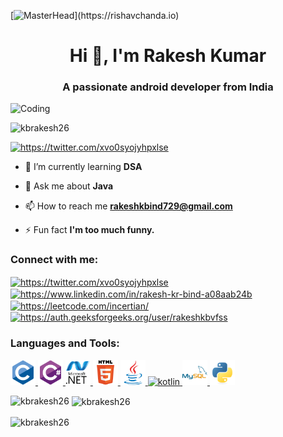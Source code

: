 [![MasterHead](https://1.bp.blogspot.com/-7A4WynwLsM...)](https://rishavchanda.io)
<h1 align="center">Hi 👋, I'm Rakesh Kumar</h1>
<h3 align="center">A passionate android developer from India</h3>
<img align=" right" alt="Coding" width="400" src="https://imgs.search.brave.com/FfVCTDaDI3JM0O7h5QtuGzc6f0YbMytfcTB80hdlRts/rs:fit:860:0:0/g:ce/aHR0cHM6Ly9jYW1v/LmdpdGh1YnVzZXJj/b250ZW50LmNvbS8x/OWRiNTFhZjVmOTBm/MWIxNTJiYzBiOTA3/OGY1ZmU5NzA1Mzk1/NWJlNTA3NGYwM2Yx/NzAxOWM3MDM0NWJk/Y2RiLzY4NzQ3NDcw/NzMzYTJmMmY2ZDY5/NzI2ZjJlNmQ2NTY0/Njk3NTZkMmU2MzZm/NmQyZjZkNjE3ODJm/MzEzMzM2MzAyZjMw/MmEzNzUxMzM3OTc2/NTM0OTc2NWY3NDMw/Njk2ZjRhMmQ1YTJl/Njc2OTY2">

<p align="left"> <img src="https://komarev.com/ghpvc/?username=kbrakesh26&label=Profile%20views&color=0e75b6&style=flat" alt="kbrakesh26" /> </p>

<p align="left"> <a href="https://twitter.com/https://twitter.com/xvo0syojyhpxlse" target="blank"><img src="https://img.shields.io/twitter/follow/https://twitter.com/xvo0syojyhpxlse?logo=twitter&style=for-the-badge" alt="https://twitter.com/xvo0syojyhpxlse" /></a> </p>

- 🌱 I’m currently learning **DSA**

- 💬 Ask me about **Java**

- 📫 How to reach me **rakeshkbind729@gmail.com**

- ⚡ Fun fact **I'm too much funny.**

<h3 align="left">Connect with me:</h3>
<p align="left">
<a href="https://twitter.com/https://twitter.com/xvo0syojyhpxlse" target="blank"><img align="center" src="https://raw.githubusercontent.com/rahuldkjain/github-profile-readme-generator/master/src/images/icons/Social/twitter.svg" alt="https://twitter.com/xvo0syojyhpxlse" height="30" width="40" /></a>
<a href="https://linkedin.com/in/https://www.linkedin.com/in/rakesh-kr-bind-a08aab24b" target="blank"><img align="center" src="https://raw.githubusercontent.com/rahuldkjain/github-profile-readme-generator/master/src/images/icons/Social/linked-in-alt.svg" alt="https://www.linkedin.com/in/rakesh-kr-bind-a08aab24b" height="30" width="40" /></a>
<a href="https://www.leetcode.com/https://leetcode.com/incertian/" target="blank"><img align="center" src="https://raw.githubusercontent.com/rahuldkjain/github-profile-readme-generator/master/src/images/icons/Social/leet-code.svg" alt="https://leetcode.com/incertian/" height="30" width="40" /></a>
<a href="https://auth.geeksforgeeks.org/user/https://auth.geeksforgeeks.org/user/rakeshkbvfss" target="blank"><img align="center" src="https://raw.githubusercontent.com/rahuldkjain/github-profile-readme-generator/master/src/images/icons/Social/geeks-for-geeks.svg" alt="https://auth.geeksforgeeks.org/user/rakeshkbvfss" height="30" width="40" /></a>
</p>

<h3 align="left">Languages and Tools:</h3>
<p align="left"> <a href="https://www.cprogramming.com/" target="_blank" rel="noreferrer"> <img src="https://raw.githubusercontent.com/devicons/devicon/master/icons/c/c-original.svg" alt="c" width="40" height="40"/> </a> <a href="https://www.w3schools.com/cs/" target="_blank" rel="noreferrer"> <img src="https://raw.githubusercontent.com/devicons/devicon/master/icons/csharp/csharp-original.svg" alt="csharp" width="40" height="40"/> </a> <a href="https://dotnet.microsoft.com/" target="_blank" rel="noreferrer"> <img src="https://raw.githubusercontent.com/devicons/devicon/master/icons/dot-net/dot-net-original-wordmark.svg" alt="dotnet" width="40" height="40"/> </a> <a href="https://www.w3.org/html/" target="_blank" rel="noreferrer"> <img src="https://raw.githubusercontent.com/devicons/devicon/master/icons/html5/html5-original-wordmark.svg" alt="html5" width="40" height="40"/> </a> <a href="https://www.java.com" target="_blank" rel="noreferrer"> <img src="https://raw.githubusercontent.com/devicons/devicon/master/icons/java/java-original.svg" alt="java" width="40" height="40"/> </a> <a href="https://kotlinlang.org" target="_blank" rel="noreferrer"> <img src="https://www.vectorlogo.zone/logos/kotlinlang/kotlinlang-icon.svg" alt="kotlin" width="40" height="40"/> </a> <a href="https://www.mysql.com/" target="_blank" rel="noreferrer"> <img src="https://raw.githubusercontent.com/devicons/devicon/master/icons/mysql/mysql-original-wordmark.svg" alt="mysql" width="40" height="40"/> </a> <a href="https://www.python.org" target="_blank" rel="noreferrer"> <img src="https://raw.githubusercontent.com/devicons/devicon/master/icons/python/python-original.svg" alt="python" width="40" height="40"/> </a> </p>

<p><img align="left" src="https://github-readme-stats.vercel.app/api/top-langs?username=kbrakesh26&show_icons=true&locale=en&layout=compact" alt="kbrakesh26" /></p>

<p>&nbsp;<img align="center" src="https://github-readme-stats.vercel.app/api?username=kbrakesh26&show_icons=true&locale=en" alt="kbrakesh26" /></p>

<p><img align="center" src="https://github-readme-streak-stats.herokuapp.com/?user=kbrakesh26&" alt="kbrakesh26" /></p>
